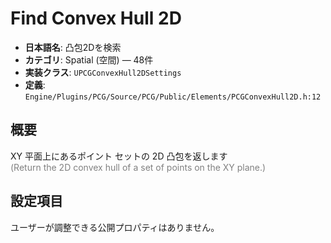 # Find Convex Hull 2D

- **日本語名**: 凸包2Dを検索
- **カテゴリ**: Spatial (空間) — 48件
- **実装クラス**: `UPCGConvexHull2DSettings`
- **定義**: `Engine/Plugins/PCG/Source/PCG/Public/Elements/PCGConvexHull2D.h:12`

## 概要

XY 平面上にあるポイント セットの 2D 凸包を返します<br><span style='color:gray'>(Return the 2D convex hull of a set of points on the XY plane.)</span>

## 設定項目


ユーザーが調整できる公開プロパティはありません。
